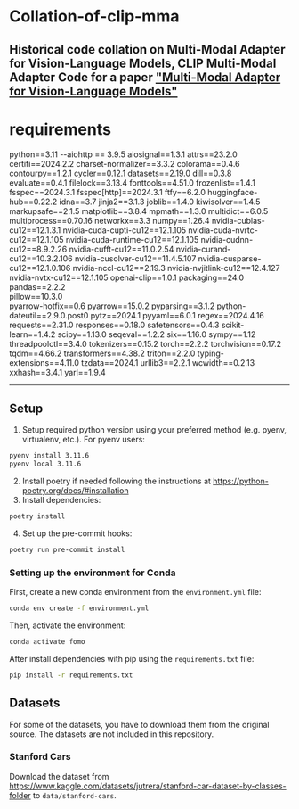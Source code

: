 # Collation-of-clip-mma
Historical code collation on Multi-Modal Adapter for Vision-Language Models, CLIP Multi-Modal Adapter
Code for a paper ["Multi-Modal Adapter for Vision-Language Models"](https://arxiv.org/abs/2409.02958)
---

# requirements
python==3.11
--aiohttp == 3.9.5 
aiosignal==1.3.1 
attrs==23.2.0 
certifi==2024.2.2 
charset-normalizer==3.3.2 
colorama==0.4.6
contourpy==1.2.1 
cycler==0.12.1 
datasets==2.19.0 
dill==0.3.8 
evaluate==0.4.1 
filelock==3.13.4 
fonttools==4.51.0 
frozenlist==1.4.1 
fsspec==2024.3.1 
fsspec[http]==2024.3.1 
ftfy==6.2.0 
huggingface-hub==0.22.2 
idna==3.7 
jinja2==3.1.3 
joblib==1.4.0 
kiwisolver==1.4.5 
markupsafe==2.1.5 
matplotlib==3.8.4 
mpmath==1.3.0 
multidict==6.0.5 
multiprocess==0.70.16 
networkx==3.3 
numpy==1.26.4 
nvidia-cublas-cu12==12.1.3.1
nvidia-cuda-cupti-cu12==12.1.105
nvidia-cuda-nvrtc-cu12==12.1.105 
nvidia-cuda-runtime-cu12==12.1.105 
nvidia-cudnn-cu12==8.9.2.26
nvidia-cufft-cu12==11.0.2.54
nvidia-curand-cu12==10.3.2.106 
nvidia-cusolver-cu12==11.4.5.107
nvidia-cusparse-cu12==12.1.0.106 
nvidia-nccl-cu12==2.19.3
nvidia-nvjitlink-cu12==12.4.127
nvidia-nvtx-cu12==12.1.105 
openai-clip==1.0.1 
packaging==24.0  
pandas==2.2.2  
pillow==10.3.0  
pyarrow-hotfix==0.6 
pyarrow==15.0.2 
pyparsing==3.1.2 
python-dateutil==2.9.0.post0 
pytz==2024.1
pyyaml==6.0.1 
regex==2024.4.16 
requests==2.31.0 
responses==0.18.0 
safetensors==0.4.3 
scikit-learn==1.4.2
scipy==1.13.0
seqeval==1.2.2 
six==1.16.0 
sympy==1.12 
threadpoolctl==3.4.0 
tokenizers==0.15.2
torch==2.2.2
torchvision==0.17.2
tqdm==4.66.2 
transformers==4.38.2 
triton==2.2.0 
typing-extensions==4.11.0
tzdata==2024.1 
urllib3==2.2.1 
wcwidth==0.2.13 
xxhash==3.4.1 
yarl==1.9.4 

---
## Setup

1. Setup required python version using your preferred method (e.g. pyenv, virtualenv, etc.). For pyenv users:

```bash
pyenv install 3.11.6
pyenv local 3.11.6
```

2. Install poetry if needed following the instructions at https://python-poetry.org/docs/#installation
3. Install dependencies:

```bash
poetry install
```

4. Set up the pre-commit hooks:

```bash
poetry run pre-commit install
```

### Setting up the environment for Conda

First, create a new conda environment from the `environment.yml` file:

```bash
conda env create -f environment.yml
```

Then, activate the environment:

```bash
conda activate fomo
```

After install dependencies with pip using the `requirements.txt` file:

```bash
pip install -r requirements.txt
```

## Datasets

For some of the datasets, you have to download them from the original source. The datasets are not included in this repository.

### Stanford Cars

Download the dataset from https://www.kaggle.com/datasets/jutrera/stanford-car-dataset-by-classes-folder to `data/stanford-cars`.
